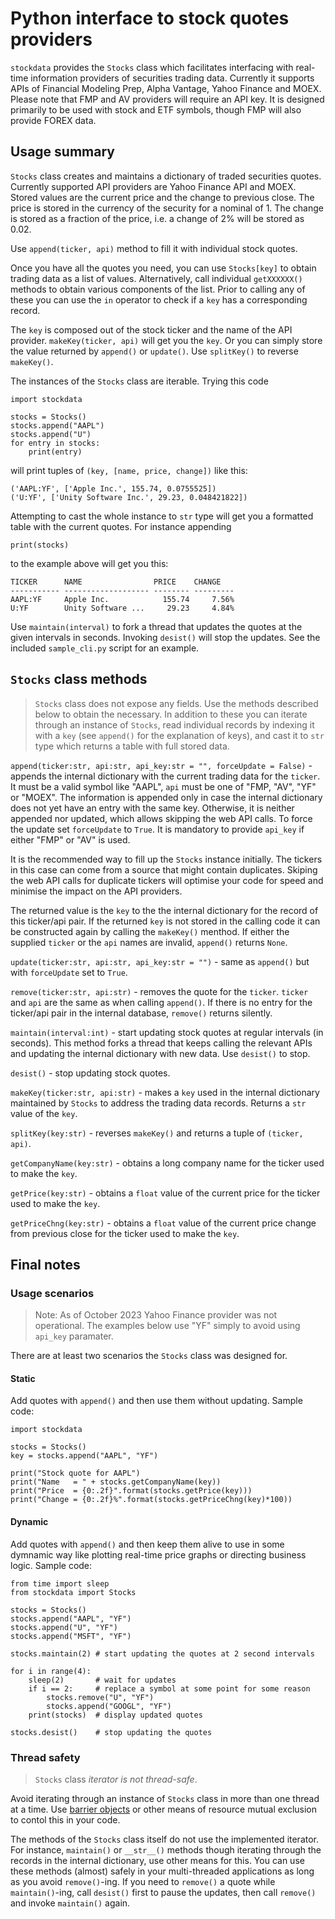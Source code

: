 # Python interface to stock quotes providers

`stockdata` provides the `Stocks` class which facilitates interfacing with real-time information providers of securities trading data. Currently it supports APIs of Financial Modeling Prep, Alpha Vantage, Yahoo Finance and MOEX. Please note that FMP and AV providers will require an API key. It is designed primarily to be used with stock and ETF symbols, though FMP will also provide FOREX data.

## Usage summary

`Stocks` class creates and maintains a dictionary of traded securities quotes. Currently supported API providers are Yahoo Finance API and MOEX. Stored values are the current price and the change to previous close. The price is stored in the currency of the security for a nominal of 1. The change is stored as a fraction of the price, i.e. a change of 2% will be stored as 0.02.

Use `append(ticker, api)` method to fill it with individual stock quotes. 

Once you have all the quotes you need, you can use `Stocks[key]` to obtain trading data as a list of values. Alternatively, call individual `getXXXXXX()` methods to obtain various components of the list. Prior to calling any of these you can use the `in` operator to check if a `key` has a corresponding record.

The `key` is composed out of the stock ticker and the name of the API provider. `makeKey(ticker, api)` will 
get you the `key`. Or you can simply store the value returned by `append()` or `update()`. Use `splitKey()` to reverse `makeKey()`.

The instances of the `Stocks` class are iterable. Trying this code

	import stockdata

	stocks = Stocks()
	stocks.append("AAPL")
	stocks.append("U")
	for entry in stocks:
		print(entry)

will print tuples of `(key, [name, price, change])` like this:

	('AAPL:YF', ['Apple Inc.', 155.74, 0.0755525])
	('U:YF', ['Unity Software Inc.', 29.23, 0.048421822])

Attempting to cast the whole instance to `str` type will get you a formatted table with the current quotes. For instance appending 

	print(stocks)

to the example above will get you this:

	TICKER      NAME                PRICE    CHANGE 
	----------- ------------------- -------- ---------
	AAPL:YF     Apple Inc.            155.74     7.56%
	U:YF        Unity Software ...     29.23     4.84%

Use `maintain(interval)` to fork a thread that updates the quotes at the given intervals in seconds. Invoking `desist()` will stop the updates. See the included `sample_cli.py` script for an example.

## `Stocks` class methods

> `Stocks` class does not expose any fields. Use the methods described below to obtain the necessary. In addition to these you can iterate through an instance of `Stocks`, read individual records by indexing it with a `key` (see `append()` for the explanation of keys), and cast it to `str` type which returns a table with full stored data.

`append(ticker:str, api:str, api_key:str = "", forceUpdate = False)` - appends the internal dictionary with the current trading data for the `ticker`. It must be a valid symbol like "AAPL", `api` must be one of "FMP, "AV", "YF" or "MOEX". The information is appended only in case the internal dictionary does not yet have an entry with the same key. Otherwise, it is neither appended nor updated, which allows 
skipping the web API calls. To force the update set `forceUpdate` to `True`. It is mandatory to provide `api_key` if either "FMP" or "AV" is used.

It is the recommended way to fill up the `Stocks` instance initially. The tickers in this case can come from a source that might contain duplicates. Skiping the web API calls for duplicate tickers will optimise your code for speed and minimise the impact on the API providers.

The returned value is the `key` to the the internal dictionary for the record of this ticker/api pair. If the returned `key` is not stored in the calling code it can be constructed again by calling the `makeKey()` menthod. If either the supplied `ticker` or the `api` names are invalid, `append()` returns `None`.

`update(ticker:str, api:str, api_key:str = "")` - same as `append()` but with `forceUpdate` set to `True`.

`remove(ticker:str, api:str)` - removes the quote for the `ticker`. `ticker` and `api` are the same as when calling `append()`. If there is no entry for the ticker/api pair in the internal database, `remove()` returns silently.

`maintain(interval:int)` - start updating stock quotes at regular intervals (in seconds). This method forks a thread that keeps calling the relevant APIs and updating the internal dictionary with new data. Use `desist()` to stop.

`desist()` - stop updating stock quotes.

`makeKey(ticker:str, api:str)` - makes a `key` used in the internal dictionary maintained by `Stocks` to address the trading data records. Returns a `str` value of the `key`.

`splitKey(key:str)` - reverses `makeKey()` and returns a tuple of `(ticker, api)`.

`getCompanyName(key:str)` - obtains a long company name for the ticker used to make the `key`.

`getPrice(key:str)` - obtains a `float` value of the current price for the ticker used to make the `key`.

`getPriceChng(key:str)` - obtains  a `float` value of the current price change from previous close for the ticker used to make the `key`.

## Final notes

### Usage scenarios

> Note: As of October 2023 Yahoo Finance provider was not operational. The examples below use "YF" simply to avoid using `api_key` paramater.

There are at least two scenarios the `Stocks` class was designed for.

#### Static
Add quotes with `append()` and then use them without updating. Sample code:
	
	import stockdata

	stocks = Stocks()
	key = stocks.append("AAPL", "YF")
	
	print("Stock quote for AAPL")
	print("Name   = " + stocks.getCompanyName(key))
	print("Price  = {0:.2f}".format(stocks.getPrice(key)))
	print("Change = {0:.2f}%".format(stocks.getPriceChng(key)*100))

#### Dynamic
Add quotes with `append()` and then keep them alive to use in some dymnamic way like plotting real-time price graphs or directing business logic. Sample code:

	from time import sleep
	from stockdata import Stocks

	stocks = Stocks()
	stocks.append("AAPL", "YF")
	stocks.append("U", "YF")
	stocks.append("MSFT", "YF")

	stocks.maintain(2) # start updating the quotes at 2 second intervals

	for i in range(4):
		sleep(2)       # wait for updates
		if i == 2:     # replace a symbol at some point for some reason
			stocks.remove("U", "YF")
			stocks.append("GOOGL", "YF")
		print(stocks)  # display updated quotes

	stocks.desist()    # stop updating the quotes

### Thread safety

> `Stocks` class _iterator is not thread-safe_.

Avoid iterating through an instance of `Stocks` class in more than one thread at a time. Use [barrier objects](https://docs.python.org/3/library/threading.html?highlight=barriers#barrier-objects) or other means of resource mutual exclusion to contol this in your code.

The methods of the `Stocks` class itself do not use the implemented iterator. For instance, `maintain()` or `__str__()` methods though iterating through the records in the internal dictionary, use other means for this. You can use these methods (almost) safely in your multi-threaded applications as long as you avoid `remove()`-ing. If you need to `remove()` a quote while `maintain()`-ing, call `desist()` first to pause the updates, then call `remove()` and invoke `maintain()` again.
